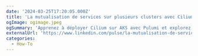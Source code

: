 ```yaml
---
date: '2024-03-25T17:20:05.000Z'
title: 'La mutualisation de services sur plusieurs clusters avec Cilium et Microsoft AKS'
ogImage: ogimage.jpeg
ogSummary: 'Apprenez à déployer Cilium sur AKS avec Pulumi et explorez certaines de ses fonctionnalités'
externalUrl: 'https://www.linkedin.com/pulse/la-mutualisation-de-services-sur-plusieurs-clusters-avec-leclerc-v9qfe/'
categories:
  - How-To
---
```

